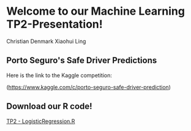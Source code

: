 # Welcome to our Machine Learning TP2-Presentation!

Christian Denmark
Xiaohui Ling 


## Porto Seguro's Safe Driver Predictions

Here is the link to the Kaggle competition:

(https://www.kaggle.com/c/porto-seguro-safe-driver-prediction)

## Download our R code!
<a href="Source/TP2 - LogisticRegression.R">TP2 - LogisticRegression.R</a>
